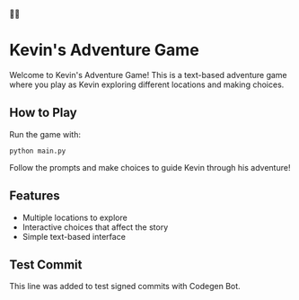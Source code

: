 🌈🌈
# Kevin's Adventure Game

Welcome to Kevin's Adventure Game! This is a text-based adventure game where you play as Kevin exploring different locations and making choices.

## How to Play

Run the game with:
```
python main.py
```

Follow the prompts and make choices to guide Kevin through his adventure!

## Features

- Multiple locations to explore
- Interactive choices that affect the story
- Simple text-based interface

## Test Commit

This line was added to test signed commits with Codegen Bot.
